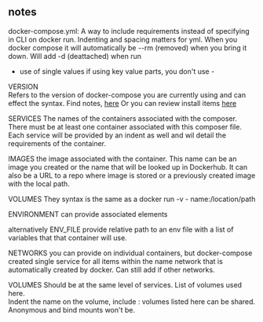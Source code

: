 ## notes 

docker-compose.yml: 
A way to include requirements instead of specifying in CLI on docker run. 
Indenting and spacing matters for yml.
When you docker compose it will automatically be --rm (removed) when you bring it down. 
Will add -d (deattached) when run 

- use of single values 
if using key value parts, you don't use - 

VERSION   
  Refers to the version of docker-compose you are currently using and can effect the syntax. 
Find notes, [here](https://docs.docker.com/compose/compose-file/)
Or you can review install items [here](https://docs.docker.com/compose/install/)

SERVICES
  The names of the containers associated with the composer.
  There must be at least one container associated with this composer file. 
  Each service will be provided by an indent as well and wil detail the requirements of the container. 

  IMAGES
    the image associated with the container. 
    This name can be an image you created or the name that will be looked up in Dockerhub.
    It can also be a URL to a repo where image is stored or a previously created image with the local path. 
  
  VOLUMES 
    They syntax is the same as a docker run -v 
    - name:/location/path

  ENVIRONMENT
    can provide associated elements 
  
  alternatively 
  ENV_FILE
    provide relative path to an env file with a list of variables that that container will use. 

  NETWORKS
    you can provide on individual containers, but docker-compose created single service for all items within the name network that is automatically created by docker. 
    Can still add if other networks. 

VOLUMES
  Should be at the same level of services. List of volumes used here.  
  Indent the name on the volume, include :
  volumes listed here can be shared. 
  Anonymous and bind mounts won't be. 